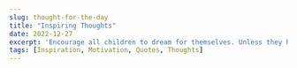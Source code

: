 ```yaml
---
slug: thought-for-the-day
title: "Inspiring Thoughts"
date: 2022-12-27
excerpt: 'Encourage all children to dream for themselves. Unless they have dreams they will not be motivated to attain them.'
tags: [Inspiration, Motivation, Quotes, Thoughts]
---
```

